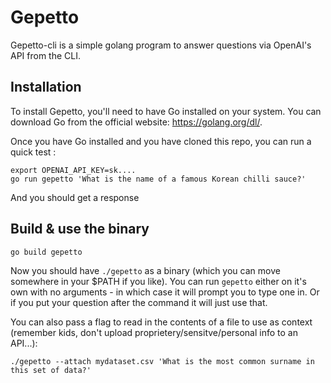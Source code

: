 # Gepetto

Gepetto-cli is a simple golang program to answer questions via OpenAI's API from the CLI.

## Installation

To install Gepetto, you'll need to have Go installed on your system. You can download Go from the official website: https://golang.org/dl/.

Once you have Go installed and you have cloned this repo, you can run a quick test :
```
export OPENAI_API_KEY=sk....
go run gepetto 'What is the name of a famous Korean chilli sauce?'
```
And you should get a response

## Build & use the binary
```
go build gepetto
```
Now you should have `./gepetto` as a binary (which you can move somewhere in your $PATH if you like).  You can run `gepetto` either on it's own with no arguments - in which case it will prompt you to type one in.  Or if you put your question after the command it will just use that.

You can also pass a flag to read in the contents of a file to use as context (remember kids, don't upload proprietery/sensitve/personal info to an API...):

```
./gepetto --attach mydataset.csv 'What is the most common surname in this set of data?'
```
